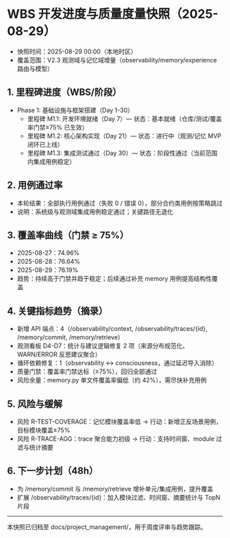 # WBS 开发进度与质量度量快照（2025-08-29）

- 快照时间：2025-08-29 00:00（本地时区）
- 覆盖范围：V2.3 观测域与记忆域增量（observability/memory/experience 路由与模型）

## 1. 里程碑进度（WBS/阶段）
- Phase 1: 基础设施与框架搭建（Day 1-30）
  - 里程碑 M1.1: 开发环境就绪（Day 7）— 状态：基本就绪（仓库/测试/覆盖率门禁≥75% 已生效）
  - 里程碑 M1.2: 核心架构实现（Day 21）— 状态：进行中（观测/记忆 MVP 闭环已上线）
  - 里程碑 M1.3: 集成测试通过（Day 30）— 状态：阶段性通过（当前范围内集成用例稳定）

## 2. 用例通过率
- 本轮结果：全部执行用例通过（失败 0 / 错误 0），部分合约类用例按策略跳过
- 说明：系统级与观测域集成用例稳定通过；关键路径无退化

## 3. 覆盖率曲线（门禁 ≥ 75%）
- 2025-08-27：74.96%
- 2025-08-28：76.64%
- 2025-08-29：76.19%
- 趋势：持续高于门禁并趋于稳定；后续通过补充 memory 用例提高结构性覆盖

## 4. 关键指标趋势（摘录）
- 新增 API 端点：4（/observability/context, /observability/traces/{id}, /memory/commit, /memory/retrieve）
- 观测看板 D4-D7：统计与建议逻辑修复 2 项（来源分布规范化、WARN/ERROR 反思建议聚合）
- 循环依赖修复：1（observability ↔ consciousness，通过延迟导入消除）
- 质量门禁：覆盖率门禁达标（≥75%），回归全部通过
- 风险余量：memory.py 单文件覆盖率偏低（约 42%），需尽快补充用例

## 5. 风险与缓解
- 风险 R-TEST-COVERAGE：记忆模块覆盖率低 → 行动：新增正反场景用例，目标模块覆盖≥75%
- 风险 R-TRACE-AGG：trace 聚合能力初级 → 行动：支持时间窗、module 过滤与统计摘要

## 6. 下一步计划（48h）
- 为 /memory/commit 与 /memory/retrieve 增补单元/集成用例，提升覆盖
- 扩展 /observability/traces/{id}：加入模块过滤、时间窗、摘要统计与 TopN 片段

---
本快照已归档至 docs/project_management/，用于周度评审与趋势跟踪。